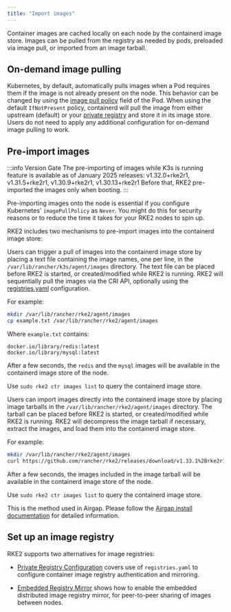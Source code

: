 ```yaml
---
title: "Import images"
---
```


Container images are cached locally on each node by the containerd image store. Images can be pulled from the registry as needed by pods, preloaded via image pull, or imported from an image tarball.

## On-demand image pulling

Kubernetes, by default, automatically pulls images when a Pod requires them if the image is not already present on the node. This behavior can be changed by using the [image pull policy](https://kubernetes.io/docs/concepts/containers/images/#image-pull-policy) field of the Pod. When using the default `IfNotPresent` policy, containerd will pull the image from either upstream (default) or your [private registry](install/private_registry.md) and store it in its image store. Users do not need to apply any additional configuration for on-demand image pulling to work.


## Pre-import images
:::info Version Gate
The pre-importing of images while K3s is running feature is available as of January 2025 releases: v1.32.0+rke2r1, v1.31.5+rke2r1, v1.30.9+rke2r1, v1.30.13+rke2r1
Before that, RKE2 pre-imported the images only when booting.
:::

Pre-importing images onto the node is essential if you configure Kubernetes' `imagePullPolicy` as `Never`. You might do this for security reasons or to reduce the time it takes for your RKE2 nodes to spin up.

RKE2 includes two mechanisms to pre-import images into the containerd image store:

<Tabs groupId = "import images" queryString>
<TabItem value="Online image importing" default>

Users can trigger a pull of images into the containerd image store by placing a text file containing the image names, one per line, in the `/var/lib/rancher/k3s/agent/images` directory. The text file can be placed before RKE2 is started, or created/modified while RKE2 is running. RKE2 will sequentially pull the images via the CRI API, optionally using the [registries.yaml](install/private_registry.md) configuration.

For example:

```bash
mkdir /var/lib/rancher/rke2/agent/images
cp example.txt /var/lib/rancher/rke2/agent/images
```

Where `example.txt` contains:

```
docker.io/library/redis:latest
docker.io/library/mysql:latest
```

After a few seconds, the `redis` and the `mysql` images will be available in the containerd image store of the node. 

Use `sudo rke2 ctr images list` to query the containerd image store.

</TabItem>
<TabItem value="Offline image importing">

Users can import images directly into the containerd image store by placing image tarballs in the `/var/lib/rancher/rke2/agent/images` directory. The tarball can be placed before RKE2 is started, or created/modified while RKE2 is running. RKE2 will decompress the image tarball if necessary, extract the images, and load them into the containerd image store.

For example:

```bash
mkdir /var/lib/rancher/rke2/agent/images
curl https://github.com/rancher/rke2/releases/download/v1.33.1%2Brke2r1/rke2-images.linux-amd64.tar.zst -O  /var/lib/rancher/rke2/agent/images/rke2-images-amd64.tar.zst
```

After a few seconds, the images included in the image tarball will be available in the containerd image store of the node. 

Use `sudo rke2 ctr images list` to query the containerd image store.

This is the method used in Airgap. Please follow the [Airgap install documentation](install/airgap.md) for detailed information.

</TabItem>
</Tabs>

## Set up an image registry

RKE2 supports two alternatives for image registries:

* [Private Registry Configuration](install/private_registry.md) covers use of `registries.yaml` to configure container image registry authentication and mirroring.

* [Embedded Registry Mirror](install/registry_mirror.md) shows how to enable the embedded distributed image registry mirror, for peer-to-peer sharing of images between nodes.
